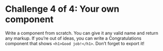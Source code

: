 # Challenge 4 of 4: Your own component

Write a component from scratch. You can give it any valid name and return any markup. If you’re out of ideas, you can write a Congratulations component that shows `<h1>Good job!</h1>`. Don’t forget to export it!


